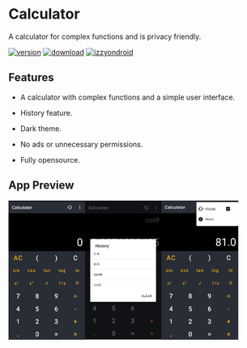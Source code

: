 # Calculator
A calculator for complex functions and is privacy friendly.

[![version](https://img.shields.io/github/v/release/CYB3R-G0D/Calculator-app?style=for-the-badge)](https://github.com/CYB3R-G0D/Calculator-app/releases/tag/v2.1.0)
[![download](https://img.shields.io/github/downloads/CYB3R-G0D/Calculator-app/total?color=blue&style=for-the-badge)](https://github.com/CYB3R-G0D/Calculator-app/releases/)
[![izzyondroid](https://img.shields.io/endpoint?style=for-the-badge&url=https://apt.izzysoft.de/fdroid/api/v1/shield/com.cyb3rg0d.calculator&label=IzzyOnDroid&cacheSeconds=86400)](https://apt.izzysoft.de/fdroid/index/apk/com.cyb3rg0d.calculator)

## Features

- A calculator with complex functions and a simple user interface.

- History feature.

- Dark theme.

- No ads or unnecessary permissions.

- Fully opensource.

## App Preview

<div style="display:flex;">
<img alt="App image" src="https://github.com/CYB3R-G0D/Calculator-app/blob/main/fastlane/metadata/android/en-US/images/phoneScreenshots/1.jpg" width="30%">
<img alt="App image" src="https://github.com/CYB3R-G0D/Calculator-app/blob/main/fastlane/metadata/android/en-US/images/phoneScreenshots/2.jpg" width="30%">
<img alt="App image" src="https://github.com/CYB3R-G0D/Calculator-app/blob/main/fastlane/metadata/android/en-US/images/phoneScreenshots/3.jpg" width="30%">  
</div> 
